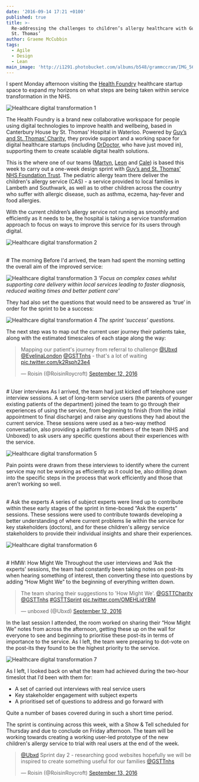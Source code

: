 ```yaml
---
date: '2016-09-14 17:21 +0100'
published: true
title: >-
  Re-addressing the challenges to children’s allergy healthcare with Guy’s and
  St. Thomas’
author: Graeme McCubbin
tags:
  - Agile
  - Design
  - Lean
main_image: 'http://i1291.photobucket.com/albums/b548/grammccram/IMG_5691_zpslkg4rm83.jpg'
---
```

I spent Monday afternoon visiting the [Health Foundry](http://www.healthfoundry.org) healthcare startup space to expand my horizons on what steps are being taken within service transformation in the NHS.<br/>

![Healthcare digital transformation 1](http://i1291.photobucket.com/albums/b548/grammccram/IMG_5691_zpslkg4rm83.jpg)

The Health Foundry is a brand new collaborative workspace for people using digital technologies to improve health and wellbeing, based in Canterbury House by St. Thomas’ Hospital in Waterloo. Powered by [Guy’s and St. Thomas’ Charity](https://www.gsttcharity.org.uk), they provide support and a working space for digital healthcare startups (including [DrDoctor](http://www.drdoctor.co.uk), who have just moved in), supporting them to create scalable digital health solutions.<br/>

This is the where one of our teams ([Martyn](www.unboxed.co/people/#martyn-evans), [Leon](www.unboxed.co/people/#leon-odey-knight) and [Cale](www.unboxed.co/people/#cale-tilford)) is based this week to carry out a one-week design sprint with [Guy’s and St. Thomas’ NHS Foundation Trust](http://www.guysandstthomas.nhs.uk/Home.aspx). The pediatric allergy team there deliver the children's allergy service (CAS) - a service provided to local families in Lambeth and Southwark, as well as to other children across the country who suffer with allergic disease, such as asthma, eczema, hay-fever and food allergies.<br/>

With the current children’s allergy service not running as smoothly and efficiently as it needs to be, the hospital is taking a service transformation approach to focus on ways to improve this service for its users through digital.<br/>

![Healthcare digital transformation 2](http://i1291.photobucket.com/albums/b548/grammccram/IMG_5711_zps1gwmaebm.jpg)

<br/>
# The morning
Before I'd arrived, the team had spent the morning setting the overall aim of the improved service:<br/>

![Healthcare digital transformation 3](http://i1291.photobucket.com/albums/b548/grammccram/Screen%20Shot%202016-09-13%20at%2011.49.43_zps9qohtksh.png)
<i>'Focus on complex cases whilst supporting care delivery within local services leading to faster diagnosis, reduced waiting times and better patient care'</i><br/>

They had also set the questions that would need to be answered as ‘true’ in order for the sprint to be a success:<br/>

![Healthcare digital transformation 4](http://i1291.photobucket.com/albums/b548/grammccram/IMG_5707_zpssorl7kaj.jpg)
<i>The sprint ‘success’ questions.</i><br/>

The next step was to map out the current user journey their patients take, along with the estimated timescales of each stage along the way:<br/>

<blockquote class="twitter-tweet tw-align-center"><p lang="en" dir="ltr">Mapping our patient&#39;s journey from referral to challenge <a href="https://twitter.com/Ubxd">@Ubxd</a> <a href="https://twitter.com/EvelinaLondon">@EvelinaLondon</a> <a href="https://twitter.com/GSTTnhs">@GSTTnhs</a> - that&#39;s a lot of waiting <a href="https://t.co/k2Rsph23e4">pic.twitter.com/k2Rsph23e4</a></p>&mdash; Roisin (@RoisinRoycroft) <a href="https://twitter.com/RoisinRoycroft/status/775369991524847616">September 12, 2016</a></blockquote>
<script async src="//platform.twitter.com/widgets.js" charset="utf-8"></script>

<br/>
# User interviews
As I arrived, the team had just kicked off telephone user interview sessions. A set of long-term service users (the parents of younger existing patients of the department) joined the team to go through their experiences of using the service, from beginning to finish (from the initial appointment to final discharge) and raise any questions they had about the current service. These sessions were used as a two-way method conversation, also providing a platform for members of the team (NHS and Unboxed) to ask users any specific questions about their experiences with the service.<br/>

![Healthcare digital transformation 5](http://i1291.photobucket.com/albums/b548/grammccram/IMG_5678_zpsjxrez1hj.jpg)

Pain points were drawn from these interviews to identify where the current service may not be working as efficiently as it could be, also drilling down into the specific steps in the process that work efficiently and those that aren’t working so well.<br/>

<br/>
# Ask the experts
A series of subject experts were lined up to contribute within these early stages of the sprint in time-boxed “Ask the experts” sessions. These sessions were used to contribute towards developing a better understanding of where current problems lie within the service for key stakeholders (doctors), and for these children's allergy service stakeholders to provide their individual insights and share their experiences.<br/>

![Healthcare digital transformation 6](http://i1291.photobucket.com/albums/b548/grammccram/IMG_5700_zpsastzfgyl.jpg)

<br/>
# HMW: How Might We
Throughout the user interviews and ‘Ask the experts’ sessions, the team had constantly been taking notes on post-its when hearing something of interest, then converting these into questions by adding “How Might We” to the beginning of everything written down.  

<blockquote class="twitter-tweet tw-align-center"><p lang="en" dir="ltr">The team sharing their suggestions to &#39;How Might We&#39;. <a href="https://twitter.com/GSTTCharity">@GSTTCharity</a> <a href="https://twitter.com/GSTTnhs">@GSTTnhs</a> <a href="https://twitter.com/hashtag/GSTTSprint?src=hash">#GSTTSprint</a> <a href="https://t.co/OMEHLidYBM">pic.twitter.com/OMEHLidYBM</a></p>&mdash; unboxed (@Ubxd) <a href="https://twitter.com/Ubxd/status/775354199488008192">September 12, 2016</a></blockquote>
<script async src="//platform.twitter.com/widgets.js" charset="utf-8"></script>

In the last session I attended, the room worked on sharing their “How Might We” notes from across the afternoon, getting these up on the wall for everyone to see and beginning to prioritise these post-its in terms of importance to the service. As I left, the team were preparing to dot-vote on the post-its they found to be the highest priority to the service.<br/>

![Healthcare digital transformation 7](http://i1291.photobucket.com/albums/b548/grammccram/IMG_5740_zpsdumv656j.jpg)

As I left, I looked back on what the team had achieved during the two-hour timeslot that I’d been with them for:<br/>

- A set of carried out interviews with real service users
- Key stakeholder engagement with subject experts
- A prioritised set of questions to address and go forward with

Quite a number of bases covered during in such a short time period.<br/>

The sprint is continuing across this week, with a Show & Tell scheduled for Thursday and due to conclude on Friday afternoon. The team will be working towards creating a working user-led prototype of the new children's allergy service to trial with real users at the end of the week.<br/>

<blockquote class="twitter-tweet tw-align-center"><p lang="en" dir="ltr"><a href="https://twitter.com/Ubxd">@Ubxd</a> Sprint day 2 - researching good websites hopefully we will be inspired to create something useful for our families  <a href="https://twitter.com/GSTTnhs">@GSTTnhs</a></p>&mdash; Roisin (@RoisinRoycroft) <a href="https://twitter.com/RoisinRoycroft/status/775634953396682753">September 13, 2016</a></blockquote>
<script async src="//platform.twitter.com/widgets.js" charset="utf-8"></script>




